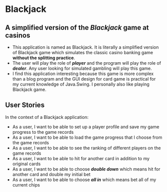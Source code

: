 # Blackjack
## A simplified version of the *Blackjack* game at casinos
- This application is named as Blackjack. It is literally a simplified version of Blackjack game which simulates
the classic casino banking game **without the splitting practice**. 
- The user will play the role of ***player*** and the program will play the role of ***dealer***. Any user looking for simulated gambling will play this game. 
- I find this application interesting because this game is more complex than a blog program and the GUI design for card game is practical for my 
current knowledge of Java.Swing. I personally also like playing Blackjack game.

## User Stories
In the context of a Blackjack application:
- As a user, I want to be able to set up a player profile and save my game progress to the game records
- As a user, I want to be able to load the game progress that I choose from the game records
- As a user, I want to be able to see the ranking of different players on the game records
- As a user, I want to be able to hit for another card in addition to my original cards
- As a user, I want to be able to choose ***double down*** which means hit for another card and double my initial bet
- As a user, I want to be able to choose ***all in*** which means bet all of my current chips